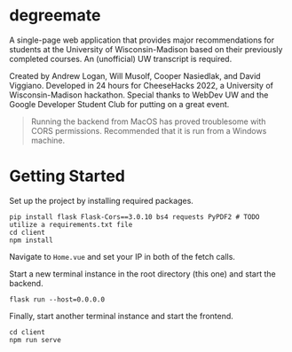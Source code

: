 # degreemate

A single-page web application that provides major recommendations for students at the University of Wisconsin-Madison based on their previously completed courses. An (unofficial) UW transcript is required.

Created by Andrew Logan, Will Musolf, Cooper Nasiedlak, and David Viggiano. Developed in 24 hours for CheeseHacks 2022, a University of Wisconsin-Madison hackathon. Special thanks to WebDev UW and the Google Developer Student Club for putting on a great event.

> Running the backend from MacOS has proved troublesome with CORS permissions. Recommended that it is run from a Windows machine.

# Getting Started

Set up the project by installing required packages.


```
pip install flask Flask-Cors==3.0.10 bs4 requests PyPDF2 # TODO utilize a requirements.txt file
cd client
npm install
```

Navigate to <code>Home.vue</code> and set your IP in both of the fetch calls.

Start a new terminal instance in the root directory (this one) and start the backend.

```
flask run --host=0.0.0.0
```

Finally, start another terminal instance and start the frontend.

```
cd client
npm run serve
```
